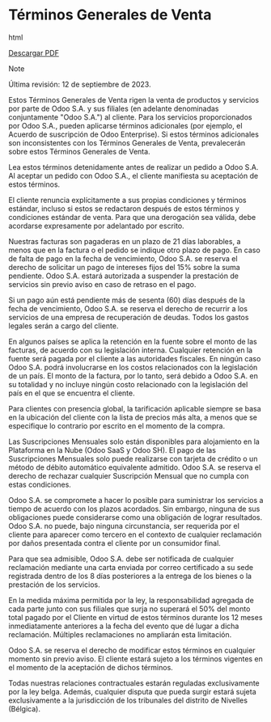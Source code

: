 # Términos Generales de Venta

<div class="only">

html

[Descargar
PDF](https://www.odoo.com/documentation/%7BCURRENT_BRANCH%7D/terms_of_sale_es.pdf)

</div>

> [!NOTE]
> Última revisión: 12 de septiembre de 2023.

Estos Términos Generales de Venta rigen la venta de productos y
servicios por parte de Odoo S.A. y sus filiales (en adelante denominadas
conjuntamente "Odoo S.A.") al cliente. Para los servicios proporcionados
por Odoo S.A., pueden aplicarse términos adicionales (por ejemplo, el
Acuerdo de suscripción de Odoo Enterprise). Si estos términos
adicionales son inconsistentes con los Términos Generales de Venta,
prevalecerán sobre estos Términos Generales de Venta.

Lea estos términos detenidamente antes de realizar un pedido a Odoo S.A.
Al aceptar un pedido con Odoo S.A., el cliente manifiesta su aceptación
de estos términos.

El cliente renuncia explícitamente a sus propias condiciones y términos
estándar, incluso si estos se redactaron después de estos términos y
condiciones estándar de venta. Para que una derogación sea válida, debe
acordarse expresamente por adelantado por escrito.

Nuestras facturas son pagaderas en un plazo de 21 días laborables, a
menos que en la factura o el pedido se indique otro plazo de pago. En
caso de falta de pago en la fecha de vencimiento, Odoo S.A. se reserva
el derecho de solicitar un pago de intereses fijos del 15% sobre la suma
pendiente. Odoo S.A. estará autorizada a suspender la prestación de
servicios sin previo aviso en caso de retraso en el pago.

Si un pago aún está pendiente más de sesenta (60) días después de la
fecha de vencimiento, Odoo S.A. se reserva el derecho de recurrir a los
servicios de una empresa de recuperación de deudas. Todos los gastos
legales serán a cargo del cliente.

En algunos países se aplica la retención en la fuente sobre el monto de
las facturas, de acuerdo con su legislación interna. Cualquier retención
en la fuente será pagada por el cliente a las autoridades fiscales. En
ningún caso Odoo S.A. podrá involucrarse en los costos relacionados con
la legislación de un país. El monto de la factura, por lo tanto, será
debido a Odoo S.A. en su totalidad y no incluye ningún costo relacionado
con la legislación del país en el que se encuentra el cliente.

Para clientes con presencia global, la tarificación aplicable siempre se
basa en la ubicación del cliente con la lista de precios más alta, a
menos que se especifique lo contrario por escrito en el momento de la
compra.

Las Suscripciones Mensuales solo están disponibles para alojamiento en
la Plataforma en la Nube (Odoo SaaS y Odoo SH). El pago de las
Suscripciones Mensuales solo puede realizarse con tarjeta de crédito o
un método de débito automático equivalente admitido. Odoo S.A. se
reserva el derecho de rechazar cualquier Suscripción Mensual que no
cumpla con estas condiciones.

Odoo S.A. se compromete a hacer lo posible para suministrar los
servicios a tiempo de acuerdo con los plazos acordados. Sin embargo,
ninguna de sus obligaciones puede considerarse como una obligación de
lograr resultados. Odoo S.A. no puede, bajo ninguna circunstancia, ser
requerida por el cliente para aparecer como tercero en el contexto de
cualquier reclamación por daños presentada contra el cliente por un
consumidor final.

Para que sea admisible, Odoo S.A. debe ser notificada de cualquier
reclamación mediante una carta enviada por correo certificado a su sede
registrada dentro de los 8 días posteriores a la entrega de los bienes o
la prestación de los servicios.

En la medida máxima permitida por la ley, la responsabilidad agregada de
cada parte junto con sus filiales que surja no superará el 50% del monto
total pagado por el Cliente en virtud de estos términos durante los 12
meses inmediatamente anteriores a la fecha del evento que dé lugar a
dicha reclamación. Múltiples reclamaciones no ampliarán esta limitación.

Odoo S.A. se reserva el derecho de modificar estos términos en cualquier
momento sin previo aviso. El cliente estará sujeto a los términos
vigentes en el momento de la aceptación de dichos términos.

Todas nuestras relaciones contractuales estarán reguladas exclusivamente
por la ley belga. Además, cualquier disputa que pueda surgir estará
sujeta exclusivamente a la jurisdicción de los tribunales del distrito
de Nivelles (Bélgica).
